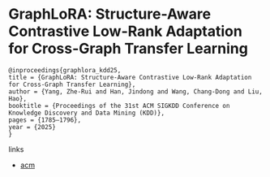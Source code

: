 # GraphLoRA: Structure-Aware Contrastive Low-Rank Adaptation for Cross-Graph Transfer Learning

```
@inproceedings{graphlora_kdd25,
title = {GraphLoRA: Structure-Aware Contrastive Low-Rank Adaptation for Cross-Graph Transfer Learning},
author = {Yang, Zhe-Rui and Han, Jindong and Wang, Chang-Dong and Liu, Hao},
booktitle = {Proceedings of the 31st ACM SIGKDD Conference on Knowledge Discovery and Data Mining (KDD)},
pages = {1785–1796},
year = {2025}
}
```

links
- [acm](https://dl.acm.org/doi/10.1145/3690624.3709186)
